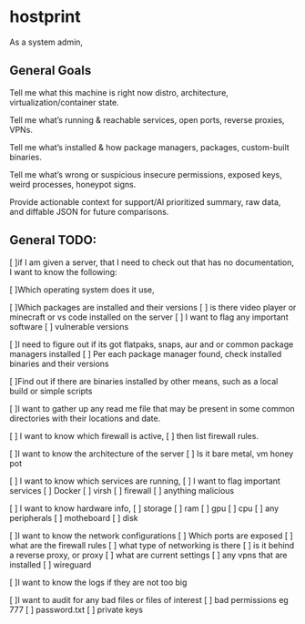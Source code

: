 # hostprint
As a system admin,


## General Goals
Tell me what this machine is right now distro, architecture, virtualization/container state.

Tell me what’s running & reachable services, open ports, reverse proxies, VPNs.

Tell me what’s installed & how package managers, packages, custom-built binaries.

Tell me what’s wrong or suspicious insecure permissions, exposed keys, weird processes, honeypot signs.

Provide actionable context for support/AI prioritized summary, raw data, and diffable JSON for future comparisons.


## General TODO:
[ ]if I am given a server, that I need to check out that has no documentation, I want to know the following:

[ ]Which operating system does it use,

[ ]Which packages are installed and their versions
[ ]	  is there video player or minecraft or vs code installed on the server
[ ]	  I want to flag any important software
[ ]		  vulnerable versions


[ ]I need to figure out if its got flatpaks, snaps, aur and or  common package managers installed
[ ]	Per each package manager found, check installed binaries and their versions

[ ]Find out if there are binaries installed by other means, such as a local build or simple scripts

[ ]I want to gather up any read me file that may be present in some common directories with their locations and date.

[ ] I want to know which firewall is active,
[ ]	  then list firewall rules. 

[ ]I want to know the architecture of the server
[ ]	 Is it bare metal, vm honey pot

[ ] I want to know which services are running,
[ ]	I want to flag important services
[ ]		Docker
[ ]		 virsh
[ ]		 firewall
[ ]		 anything malicious


[ ] I want to know hardware info,
[ ]	  storage
[ ]	  ram
[ ]	  gpu
[ ]	  cpu
[ ]	  any peripherals
[ ]	  motheboard
[ ]	  disk

[ ]I want to know the network configurations
[ ]	Which ports are exposed
[ ]	 what are the firewall rules
[ ]	 what type of networking is there
[ ]	 is it behind a reverse proxy, or proxy
[ ]	 what are current settings
[ ]	 any vpns that are installed
[ ]		 wireguard
		 
[ ]I want to know the logs if they are not too big

[ ]I want to audit for any bad files or files of interest
[ ]	bad permissions eg 777
[ ]	 password.txt
[ ]	 private keys
